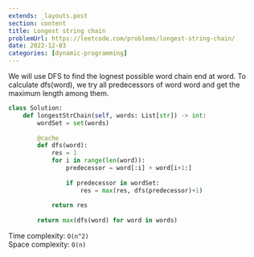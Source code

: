 ```yaml
---
extends: _layouts.post
section: content
title: Longest string chain
problemUrl: https://leetcode.com/problems/longest-string-chain/
date: 2022-12-03
categories: [dynamic-programming]
---
```


We will use DFS to find the lognest possible word chain end at word. To calculate dfs(word), we try all predecessors of word word and get the maximum length among them.

```python
class Solution:
    def longestStrChain(self, words: List[str]) -> int:
        wordSet = set(words)
        
        @cache
        def dfs(word):
            res = 1
            for i in range(len(word)):
                predecessor = word[:i] + word[i+1:]
            
                if predecessor in wordSet:
                    res = max(res, dfs(predecessor)+1)
            
            return res
        
        return max(dfs(word) for word in words)
```

Time complexity: `O(n^2)` <br/>
Space complexity: `O(n)`